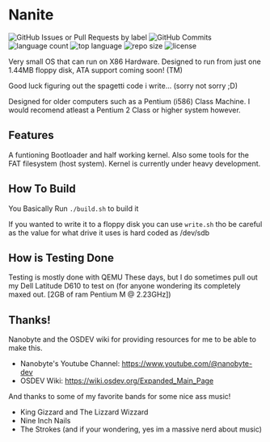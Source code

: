 # Nanite
![GitHub Issues or Pull Requests by label](https://img.shields.io/github/issues/PKM74/Nanite)
![GitHub Commits](https://img.shields.io/github/commit-activity/t/PKM74/Nanite)
![language count](https://img.shields.io/github/languages/count/PKM74/Nanite)
![top language](https://img.shields.io/github/languages/top/PKM74/Nanite)
![repo size](https://img.shields.io/github/repo-size/PKM74/Nanite)
![license](https://img.shields.io/github/license/PKM74/Nanite)

Very small OS that can run on X86 Hardware.
Designed to run from just one 1.44MB floppy disk, ATA support coming soon! (TM)

Good luck figuring out the spagetti code i write... (sorry not sorry ;D)

Designed for older computers such as a Pentium (i586) Class Machine. I would recomend atleast a Pentium 2 Class or higher system however.

## Features
A funtioning Bootloader and half working kernel.
Also some tools for the FAT filesystem (host system).
Kernel is currently under heavy development.

## How To Build
You Basically Run `./build.sh` to build it

If you wanted to write it to a floppy disk you can use `write.sh` tho be careful as the value for what drive it uses is hard coded as /dev/sdb

## How is Testing Done
Testing is mostly done with QEMU These days, but I do sometimes pull out my Dell Latitude D610 to test on (for anyone wondering its completely maxed out. [2GB of ram Pentium M @ 2.23GHz])

## Thanks! 
Nanobyte and the OSDEV wiki for providing resources for me to be able to make this.
- Nanobyte's Youtube Channel: https://www.youtube.com/@nanobyte-dev
- OSDEV Wiki: https://wiki.osdev.org/Expanded_Main_Page

And thanks to some of my favorite bands for some nice ass music!
- King Gizzard and The Lizzard Wizzard
- Nine Inch Nails
- The Strokes
(and if your wondering, yes im a massive nerd about music)